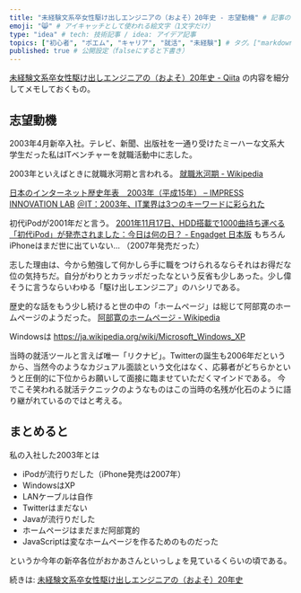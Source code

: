 ```yaml
---
title: "未経験文系卒女性駆け出しエンジニアの（およそ）20年史 - 志望動機" # 記事のタイトル
emoji: "😸" # アイキャッチとして使われる絵文字（1文字だけ）
type: "idea" # tech: 技術記事 / idea: アイデア記事
topics: ["初心者", "ポエム", "キャリア", "就活", "未経験"] # タグ。["markdown", "rust", "aws"]のように指定する
published: true # 公開設定（falseにすると下書き）
---
```


[未経験文系卒女性駆け出しエンジニアの（およそ）20年史 - Qiita](https://qiita.com/e99h2121/items/5eefe618e97ba0e6df70) の内容を細分してメモしておくもの。

## 志望動機
2003年4月新卒入社。テレビ、新聞、出版社を一通り受けたミーハーな文系大学生だった私はITベンチャーを就職活動中に志した。

2003年といえばときに就職氷河期と言われる。
[就職氷河期 - Wikipedia](https://ja.wikipedia.org/wiki/%E5%B0%B1%E8%81%B7%E6%B0%B7%E6%B2%B3%E6%9C%9F)

[日本のインターネット歴史年表　2003年（平成15年） – IMPRESS INNOVATION LAB](https://i.impressrd.jp/e20070824121)
[＠IT：2003年、IT業界は3つのキーワードに彩られた](https://atmarkit.itmedia.co.jp/news/200401/06/2003.html)

初代iPodが2001年だと言う。
[2001年11月17日、HDD搭載で1000曲持ち運べる「初代iPod」が発売されました：今日は何の日？ - Engadget 日本版](https://japanese.engadget.com/today-203031566.html)
もちろんiPhoneはまだ世に出ていない... （2007年発売だった）

志した理由は、今から勉強して何かしら手に職をつけられるならそれはお得だな位の気持ちだ。自分がわりとカラッポだったなという反省も少しあった。少し偉そうに言うならいわゆる「駆け出しエンジニア」のハシリである。

歴史的な話をもう少し続けると世の中の「ホームページ」は総じて阿部寛のホームページのようだった。
[阿部寛のホームページ - Wikipedia](https://ja.wikipedia.org/wiki/%E9%98%BF%E9%83%A8%E5%AF%9B%E3%81%AE%E3%83%9B%E3%83%BC%E3%83%A0%E3%83%9A%E3%83%BC%E3%82%B8)

Windowsは https://ja.wikipedia.org/wiki/Microsoft_Windows_XP

当時の就活ツールと言えば唯一「リクナビ」。Twitterの誕生も2006年だというから、当然今のようなカジュアル面談という文化はなく、応募者がどちらかというと圧倒的に下位からお願いして面接に臨ませていただくマインドである。
今でこそ笑われる就活テクニックのようなものはこの当時の名残が化石のように語り継がれているのではと考える。

## まとめると

私の入社した2003年とは

- iPodが流行りだした（iPhone発売は2007年）
- WindowsはXP
- LANケーブルは自作
- Twitterはまだない
- Javaが流行りだした
- ホームページはまだまだ阿部寛的
- JavaScriptは変なホームページを作るためのものだった

というか今年の新卒各位がおかあさんといっしょを見ているくらいの頃である。

続きは: [未経験文系卒女性駆け出しエンジニアの（およそ）20年史](https://zenn.dev/e99h2121/books/my-20years-history)
